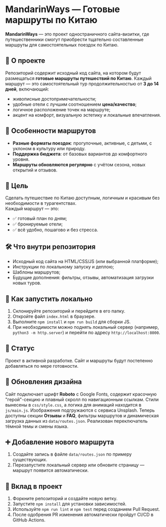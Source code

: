 # MandarinWays — Готовые маршруты по Китаю

**MandarinWays** — это проект одностраничного сайта-визитки, где путешественники смогут приобрести тщательно составленные маршруты для самостоятельных поездок по Китаю.

## 📍 О проекте

Репозиторий содержит исходный код сайта, на котором будут размещаться **готовые маршруты путешествий по Китаю**. Каждый маршрут — это самостоятельный тур продолжительностью от **3 до 14 дней**, включающий:

- живописные достопримечательности;
- удобные отели с лучшим соотношением **цена/качество**;
- логичное расположение точек на маршруте;
- акцент на комфорт, визуальную эстетику и локальные впечатления.

## 🧭 Особенности маршрутов

- **Разные форматы поездок**: прогулочные, активные, с детьми, с уклоном в культуру или природу.
- **Поддержка бюджета**: от базовых вариантов до комфортного уровня.
- **Маршруты обновляются регулярно** с учётом сезона, новых открытий и отзывов.

## 🎯 Цель

Сделать путешествие по Китаю доступным, логичным и красивым без необходимости в турагентствах.  
Каждый маршрут — это:

- ✅ готовый план по дням;
- ✅ бронируемые отели;
- ✅ всё удобно, пошагово и без стресса.

## 🛠️ Что внутри репозитория

- Исходный код сайта на HTML/CSS/JS (или выбранной платформе);
- Инструкции по локальному запуску и деплою;
- Шаблоны маршрутов;
- Будущие дополнения: фильтры, отзывы, автоматизация загрузки новых туров.

## 🚀 Как запустить локально

1. Склонируйте репозиторий и перейдите в его папку.
2. Откройте файл `index.html` в браузере.
3. Выполните `npm install` и `npm run build` для сборки JS.
4. При необходимости можно поднять локальный сервер (например, `python3 -m http.server`) и перейти по адресу `http://localhost:8000`.

## 🚧 Статус

Проект в активной разработке. Сайт и маршруты будут постепенно добавляться по мере готовности.

## 💅 Обновления дизайна

Сайт подключает шрифт **Roboto** с Google Fonts, содержит красочную "герой"-секцию и плавный скролл по навигационным ссылкам. Стили вынесены в `css/style.css`, а логика для анимаций находится в `js/main.js`.
Изображения подгружаются с сервиса Unsplash. Теперь доступны секции **Отзывы** и **FAQ**, фильтры маршрутов и динамическая загрузка данных из `data/routes.json`. Реализован переключатель тёмной темы и смены языка.

## ➕ Добавление нового маршрута

1. Создайте запись в файле `data/routes.json` по примеру существующих.
2. Перезапустите локальный сервер или обновите страницу — маршрут появится автоматически.

## 🤝 Вклад в проект

1. Форкните репозиторий и создайте новую ветку.
2. Запустите `npm install` для установки зависимостей.
3. Используйте `npm run lint` и `npm test` перед созданием Pull Request.
4. После одобрения PR изменения автоматически пройдут CI/CD в GitHub Actions.
